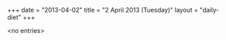 +++
date = "2013-04-02"
title = "2 April 2013 (Tuesday)"
layout = "daily-diet"
+++

<p>&lt;no entries&gt;</p>